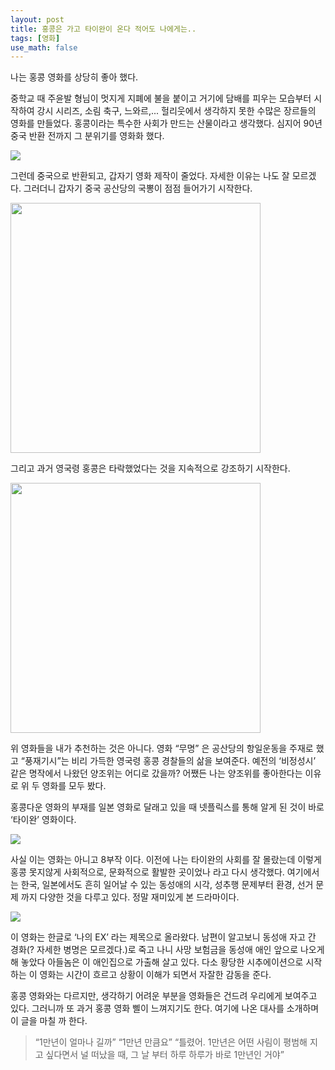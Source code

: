 ```yaml
---
layout: post
title: 홍콩은 가고 타이완이 온다 적어도 나에게는..
tags: [영화]
use_math: false
---
```




나는 홍콩 영화를 상당히 좋아 했다. 

중학교 때 주윤발 형님이 멋지게 지폐에 불을 붙이고 거기에 담배를 피우는 모습부터 시작하여 강시 시리즈, 소림 축구, 느와르,... 헐리웃에서 생각하지 못한 수많은 장르들의 영화를 만들었다. 홍콩이라는 특수한 사회가 만드는 산물이라고 생각했다. 심지어 90년 중국 반환 전까지 그 분위기를 영화화 했다. 

![](https://mblogthumb-phinf.pstatic.net/data18/2007/3/7/224/5-1-runfilm.jpg?type=w420)

그런데 중국으로 반환되고, 갑자기 영화 제작이 줄었다. 자세한 이유는 나도 잘 모르겠다. 그러더니 갑자기 중국 공산당의 국뽕이 점점 들어가기 시작한다. 

<img src='https://i.namu.wiki/i/pKKrRy2qgKzDiIVCbAKxlNYN5sGXdAaMm3LHNXKOP94OUeiG2qu2R8miCjfwjNIp24GV2dk4dL2V5VO8hkg3_YCjFIvN3uMPAS3-zfFFXULRCAndeNL4XbOe1sTOKoNbGhQC6R0-6fmLQXBKQ1d3Nw.webp' width=400>



그리고 과거 영국령 홍콩은 타락했었다는 것을 지속적으로 강조하기 시작한다. 



<img src='https://i.namu.wiki/i/deZplFYfy5np2fgBIOTnhn8UhZhCPU4m5dc3LI6h9g24LJVm1261i2aF3Ot5VJVBvit7mJAD5TCObV1L8W2EnvzCI_R85pFxfN57kfboSehZtfVv-cwhobAdoaSQ6OOZl4SowLhMhJ_3HLxPYhZ43w.webp' width=400>



위 영화들을 내가 추천하는 것은 아니다. 영화 “무명” 은 공산당의 항일운동을 주재로 했고 “풍재기시”는 비리 가득한 영국령 홍콩 경찰들의 삶을 보여준다. 예전의 ‘비정성시’ 같은 명작에서 나왔던 양조위는 어디로 갔을까? 어쨌든 나는 양조위를 좋아한다는 이유로 위 두 영화를 모두 봤다. 



홍콩다운 영화의 부재를 일본 영화로 달래고 있을 때 넷플릭스를 통해 알게 된 것이 바로 ‘타이완’ 영화이다. 

![](https://img.khan.co.kr/news/2023/05/27/news-p.v1.20230525.fa059d1fe67941789fe9e49bce1c27ad_P1.webp)

사실 이는 영화는 아니고 8부작 이다. 이전에 나는 타이완의 사회를 잘 몰랐는데 이렇게 홍콩 못지않게 사회적으로, 문화적으로 활발한 곳이었나 라고 다시 생각했다. 여기에서는 한국, 일본에서도 흔히 일어날 수 있는 동성애의 시각, 성추행 문제부터 환경, 선거 문제 까지 다양한 것을 다루고 있다. 정말 재미있게 본 드라마이다.



![](https://an2-img.amz.wtchn.net/image/v2/pWVTNWRC4PocG9aDq89tVA.jpg?jwt=ZXlKaGJHY2lPaUpJVXpJMU5pSjkuZXlKdmNIUnpJanBiSW1SZk5Ea3dlRGN3TUhFNE1DSmRMQ0p3SWpvaUwzWXhMMnh3YkdSeVlYQjZZelp5YjNCbmJtSm5jSFI0SW4wLmg5enFxRTlOZWhuWnQ5dG5GS1Q2X3VQQU1ZOHBSbngtQVk0WldBbjR4MU0)

이 영화는 한글로 ‘나의 EX’ 라는 제목으로 올라왔다. 남편이 알고보니 동성애 자고 간 경화(? 자세한 병명은 모르겠다.)로 죽고 나니 사망 보험금을 동성애 애인 앞으로 나오게 해 놓았다 아들놈은 이 애인집으로 가출해 살고 있다. 다소 황당한 시추에이션으로 시작하는 이 영화는 시간이 흐르고 상황이 이해가 되면서 자잘한 감동을 준다. 



홍콩 영화와는 다르지만, 생각하기 어려운 부분을 영화들은 건드려 우리에게 보여주고 있다. 그러니까 또 과거 홍콩 영화 삘이 느껴지기도 한다. 여기에 나온 대사를 소개하며 이 글을 마칠 까 한다. 



> “1만년이 얼마나 길까”
> “1만년 만큼요”
> “틀렸어. 1만년은 어떤 사림이 평범해 지고 싶다면서 널 떠났을 때, 그 날 부터 하루 하루가 바로 1만년인 거야”



